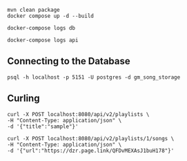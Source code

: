 ```
mvn clean package
docker compose up -d --build
```

```
docker-compose logs db
```

```
docker-compose logs api
```

## Connecting to the Database

```
psql -h localhost -p 5151 -U postgres -d gm_song_storage
```

## Curling

```
curl -X POST localhost:8080/api/v2/playlists \
-H "Content-Type: application/json" \
-d '{"title":"sample"}'
```

```
curl -X POST localhost:8080/api/v2/playlists/1/songs \
-H "Content-Type: application/json" \
-d '{"url":"https://dzr.page.link/QFDvMEXAsJ1buH178"}'
```

